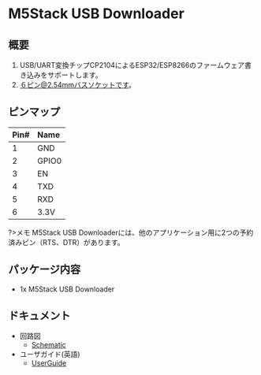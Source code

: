 # M5Stack USB Downloader

## 概要

1. USB/UART変換チップCP2104によるESP32/ESP8266のファームウェア書き込みをサポートします。
2. ６ピン@2.54mmバスソケットです。

## ピンマップ

|          Pin#         |           Name            |
| :---------------------|:------------------------- |
|           1           |           GND             |
|           2           |           GPIO0           |
|           3           |           EN              |
|           4           |           TXD             |
|           5           |           RXD             |
|           6           |           3.3V            |

?>メモ M5Stack USB Downloaderには、他のアプリケーション用に2つの予約済みピン（RTS、DTR）があります。

## パッケージ内容

- 1x M5Stack USB Downloader

## ドキュメント

- 回路図
  - [Schematic](https://github.com/watson8544/M5Stack-UserGuide/blob/master/TOOLS_DOCS/USBtool.pdf)
- ユーザガイド(英語)
  - [UserGuide](https://github.com/watson8544/M5Stack-UserGuide/blob/master/TOOLS_DOCS/M5Stack-USB-Downloader-UserGuide)

<!-- <figure>
    <img src="assets/img/product_pics/units/M5GO_Unit_moisture.jpg" height="50" width="49">
</figure> -->
